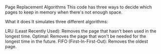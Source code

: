 Page Replacement Algorithms
This code has three ways to decide which pages to keep in memory when there's not enough space.

What it does
It simulates three different algorithms:

LRU (Least Recently Used): Removes the page that hasn't been used in the longest time.
Optimal: Removes the page that won't be needed for the longest time in the future.
FIFO (First-In-First-Out): Removes the oldest page.
